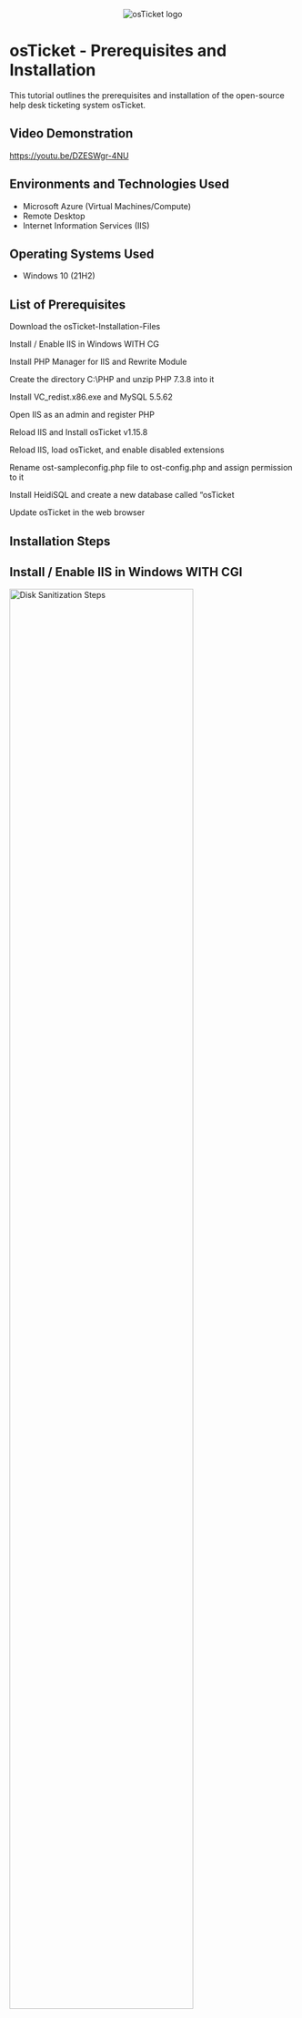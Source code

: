 <p align="center">
<img src="https://i.imgur.com/Clzj7Xs.png" alt="osTicket logo"/>
</p>

<h1>osTicket - Prerequisites and Installation</h1>
This tutorial outlines the prerequisites and installation of the open-source help desk ticketing system osTicket.<br />


<h2>Video Demonstration</h2>

https://youtu.be/DZESWgr-4NU

<h2>Environments and Technologies Used</h2>

- Microsoft Azure (Virtual Machines/Compute)
- Remote Desktop
- Internet Information Services (IIS)

<h2>Operating Systems Used </h2>

- Windows 10</b> (21H2)

<h2>List of Prerequisites</h2>

Download the osTicket-Installation-Files

Install / Enable IIS in Windows WITH CG

Install PHP Manager for IIS and Rewrite Module

Create the directory C:\PHP and unzip PHP 7.3.8 into it

Install VC_redist.x86.exe and MySQL 5.5.62

Open IIS as an admin and register PHP

Reload IIS and Install osTicket v1.15.8 

Reload IIS, load osTicket, and enable disabled extensions

Rename ost-sampleconfig.php file to ost-config.php and assign permission to it

Install HeidiSQL and create a new database called “osTicket

Update osTicket in the web browser

<h2>Installation Steps</h2>

<h2>Install / Enable IIS in Windows WITH CGI</h2>

<p>
<img src="https://i.imgur.com/qN7NBiJ.png" height="80%" width="80%" alt="Disk Sanitization Steps"/>
</p>
<p>
When installing osTicket on Windows, you need a web server to handle requests. Windows comes with IIS (Internet Information Services), which is a built-in web server used for hosting websites and applications. However, since IIS does not natively support PHP, we need to enable CGI (Common Gateway Interface) to allow IIS to execute PHP scripts. Since osTicket is a PHP-based ticketing system, it cannot run directly on IIS without an interpreter. The CGI module (specifically FastCGI in modern versions of IIS) enables PHP scripts to execute efficiently. PHP in the other hand is a server-side scripting language used to create dynamic web applications. osTicket is built using PHP, meaning IIS needs a way to execute PHP scripts when users interact with the system.
</p>
<br />

<p>
<img src="https://i.imgur.com/DJmEXEB.png" height="80%" width="80%" alt="Disk Sanitization Steps"/>
</p>
<p>
Lorem ipsum dolor sit amet, consectetur adipiscing elit, sed do eiusmod tempor incididunt ut labore et dolore magna aliqua. Ut enim ad minim veniam, quis nostrud exercitation ullamco laboris nisi ut aliquip ex ea commodo consequat. Duis aute irure dolor in reprehenderit in voluptate velit esse cillum dolore eu fugiat nulla pariatur.
</p>
<br />

<p>
<img src="https://i.imgur.com/DJmEXEB.png" height="80%" width="80%" alt="Disk Sanitization Steps"/>
</p>
<p>
Lorem ipsum dolor sit amet, consectetur adipiscing elit, sed do eiusmod tempor incididunt ut labore et dolore magna aliqua. Ut enim ad minim veniam, quis nostrud exercitation ullamco laboris nisi ut aliquip ex ea commodo consequat. Duis aute irure dolor in reprehenderit in voluptate velit esse cillum dolore eu fugiat nulla pariatur.
</p>
<br />
